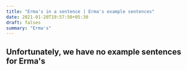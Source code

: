 ```yaml
---
title: "Erma's in a sentence | Erma's example sentences"
date: 2021-01-20T19:57:50+05:30
draft: falses
summary: "Erma's"
---
```

## Unfortunately, we have no example sentences for Erma's                 
